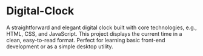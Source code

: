 # Digital-Clock
A straightforward and elegant digital clock built with core technologies, e.g., HTML, CSS, and JavaScript. This project displays the current time in a clean, easy-to-read format. Perfect for learning basic front-end development or as a simple desktop utility.
